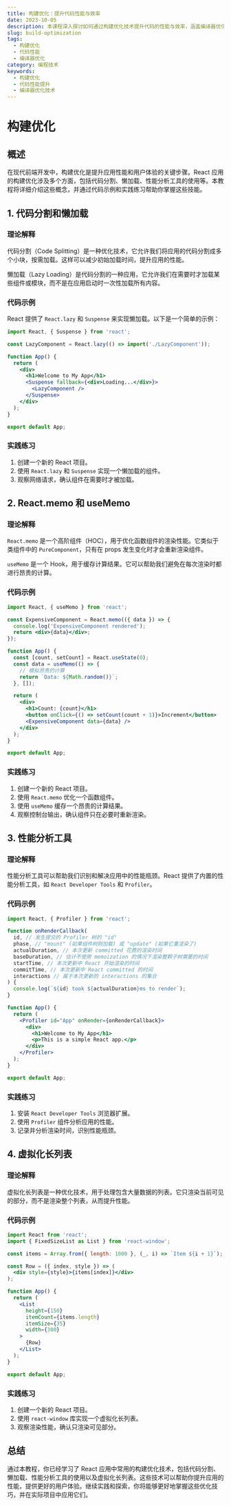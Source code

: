 ```yaml
---
title: 构建优化：提升代码性能与效率
date: 2023-10-05
description: 本课程深入探讨如何通过构建优化技术提升代码的性能与效率，涵盖编译器优化、代码重构、资源管理等关键领域。
slug: build-optimization
tags:
  - 构建优化
  - 代码性能
  - 编译器优化
category: 编程技术
keywords:
  - 构建优化
  - 代码性能提升
  - 编译器优化技术
---
```


# 构建优化

## 概述

在现代前端开发中，构建优化是提升应用性能和用户体验的关键步骤。React 应用的构建优化涉及多个方面，包括代码分割、懒加载、性能分析工具的使用等。本教程将详细介绍这些概念，并通过代码示例和实践练习帮助你掌握这些技能。

## 1. 代码分割和懒加载

### 理论解释

代码分割（Code Splitting）是一种优化技术，它允许我们将应用的代码分割成多个小块，按需加载。这样可以减少初始加载时间，提升应用的性能。

懒加载（Lazy Loading）是代码分割的一种应用，它允许我们在需要时才加载某些组件或模块，而不是在应用启动时一次性加载所有内容。

### 代码示例

React 提供了 `React.lazy` 和 `Suspense` 来实现懒加载。以下是一个简单的示例：

```jsx
import React, { Suspense } from 'react';

const LazyComponent = React.lazy(() => import('./LazyComponent'));

function App() {
  return (
    <div>
      <h1>Welcome to My App</h1>
      <Suspense fallback={<div>Loading...</div>}>
        <LazyComponent />
      </Suspense>
    </div>
  );
}

export default App;
```

### 实践练习

1. 创建一个新的 React 项目。
2. 使用 `React.lazy` 和 `Suspense` 实现一个懒加载的组件。
3. 观察网络请求，确认组件在需要时才被加载。

## 2. React.memo 和 useMemo

### 理论解释

`React.memo` 是一个高阶组件（HOC），用于优化函数组件的渲染性能。它类似于类组件中的 `PureComponent`，只有在 props 发生变化时才会重新渲染组件。

`useMemo` 是一个 Hook，用于缓存计算结果。它可以帮助我们避免在每次渲染时都进行昂贵的计算。

### 代码示例

```jsx
import React, { useMemo } from 'react';

const ExpensiveComponent = React.memo(({ data }) => {
  console.log('ExpensiveComponent rendered');
  return <div>{data}</div>;
});

function App() {
  const [count, setCount] = React.useState(0);
  const data = useMemo(() => {
    // 模拟昂贵的计算
    return `Data: ${Math.random()}`;
  }, []);

  return (
    <div>
      <h1>Count: {count}</h1>
      <button onClick={() => setCount(count + 1)}>Increment</button>
      <ExpensiveComponent data={data} />
    </div>
  );
}

export default App;
```

### 实践练习

1. 创建一个新的 React 项目。
2. 使用 `React.memo` 优化一个函数组件。
3. 使用 `useMemo` 缓存一个昂贵的计算结果。
4. 观察控制台输出，确认组件只在必要时重新渲染。

## 3. 性能分析工具

### 理论解释

性能分析工具可以帮助我们识别和解决应用中的性能瓶颈。React 提供了内置的性能分析工具，如 `React Developer Tools` 和 `Profiler`。

### 代码示例

```jsx
import React, { Profiler } from 'react';

function onRenderCallback(
  id, // 发生提交的 Profiler 树的 "id"
  phase, // "mount" (如果组件树刚加载) 或 "update" (如果它重渲染了)
  actualDuration, // 本次更新 committed 花费的渲染时间
  baseDuration, // 估计不使用 memoization 的情况下渲染整颗子树需要的时间
  startTime, // 本次更新中 React 开始渲染的时间
  commitTime, // 本次更新中 React committed 的时间
  interactions // 属于本次更新的 interactions 的集合
) {
  console.log(`${id} took ${actualDuration}ms to render`);
}

function App() {
  return (
    <Profiler id="App" onRender={onRenderCallback}>
      <div>
        <h1>Welcome to My App</h1>
        <p>This is a simple React app.</p>
      </div>
    </Profiler>
  );
}

export default App;
```

### 实践练习

1. 安装 `React Developer Tools` 浏览器扩展。
2. 使用 `Profiler` 组件分析应用的性能。
3. 记录并分析渲染时间，识别性能瓶颈。

## 4. 虚拟化长列表

### 理论解释

虚拟化长列表是一种优化技术，用于处理包含大量数据的列表。它只渲染当前可见的部分，而不是渲染整个列表，从而提升性能。

### 代码示例

```jsx
import React from 'react';
import { FixedSizeList as List } from 'react-window';

const items = Array.from({ length: 1000 }, (_, i) => `Item ${i + 1}`);

const Row = ({ index, style }) => (
  <div style={style}>{items[index]}</div>
);

function App() {
  return (
    <List
      height={150}
      itemCount={items.length}
      itemSize={35}
      width={300}
    >
      {Row}
    </List>
  );
}

export default App;
```

### 实践练习

1. 创建一个新的 React 项目。
2. 使用 `react-window` 库实现一个虚拟化长列表。
3. 观察渲染性能，确认只渲染可见部分。

## 总结

通过本教程，你已经学习了 React 应用中常用的构建优化技术，包括代码分割、懒加载、性能分析工具的使用以及虚拟化长列表。这些技术可以帮助你提升应用的性能，提供更好的用户体验。继续实践和探索，你将能够更好地掌握这些优化技巧，并在实际项目中应用它们。